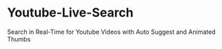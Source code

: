 Youtube-Live-Search
===================

Search in Real-Time for Youtube Videos with Auto Suggest and Animated Thumbs